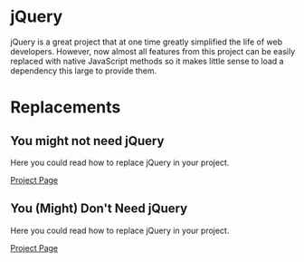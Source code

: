 # jQuery

jQuery is a great project that at one time greatly simplified the life of web developers. However, now almost all features from this project can be easily replaced with native JavaScript methods so it makes little sense to load a dependency this large to provide them.

# Replacements

## You might not need jQuery

Here you could read how to replace jQuery in your project.

[Project Page](https://youmightnotneedjquery.com/)

## You (Might) Don't Need jQuery

Here you could read how to replace jQuery in your project.

[Project Page](https://github.com/camsong/You-Dont-Need-jQuery)
